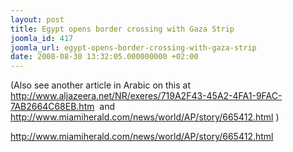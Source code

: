 ```yaml
---
layout: post
title: Egypt opens border crossing with Gaza Strip
joomla_id: 417
joomla_url: egypt-opens-border-crossing-with-gaza-strip
date: 2008-08-30 13:32:05.000000000 +02:00
---
```

(Also see another article in Arabic on this at <a href="http://www.aljazeera.net/NR/exeres/719A2F43-45A2-4FA1-9FAC-7AB2664C68EB.htm" target="_self">http://www.aljazeera.net/NR/exeres/719A2F43-45A2-4FA1-9FAC-7AB2664C68EB.htm</a>&nbsp; and <a href="http://www.miamiherald.com/news/world/AP/story/665412.html" target="_self">http://www.miamiherald.com/news/world/AP/story/665412.html</a> )<br /><p><a href="http://www.miamiherald.com/news/world/AP/story/665412.html">http://www.miamiherald.com/news/world/AP/story/665412.html</a></p>
